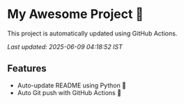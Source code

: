 # My Awesome Project 🚀

This project is automatically updated using GitHub Actions.

_Last updated: 2025-06-09 04:18:52 IST_

## Features
- Auto-update README using Python 🐍
- Auto Git push with GitHub Actions 🤖

